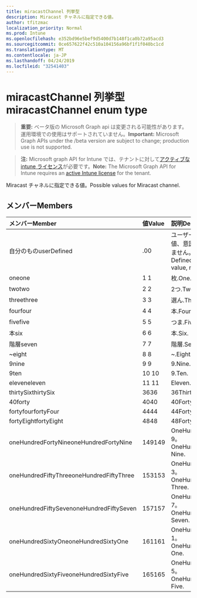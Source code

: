 ```yaml
---
title: miracastChannel 列挙型
description: Miracast チャネルに指定できる値。
author: tfitzmac
localization_priority: Normal
ms.prod: Intune
ms.openlocfilehash: e352bd96e5bef9d5400d7b148f1ca0b72a95acd3
ms.sourcegitcommit: 0ce657622f42c510a104156a96bf1f1f040bc1cd
ms.translationtype: MT
ms.contentlocale: ja-JP
ms.lasthandoff: 04/24/2019
ms.locfileid: "32541403"
---
```

# <a name="miracastchannel-enum-type"></a><span data-ttu-id="338a2-103">miracastChannel 列挙型</span><span class="sxs-lookup"><span data-stu-id="338a2-103">miracastChannel enum type</span></span>

> <span data-ttu-id="338a2-104">**重要:** ベータ版の Microsoft Graph api は変更される可能性があります。運用環境での使用はサポートされていません。</span><span class="sxs-lookup"><span data-stu-id="338a2-104">**Important:** Microsoft Graph APIs under the /beta version are subject to change; production use is not supported.</span></span>

> <span data-ttu-id="338a2-105">**注:** Microsoft graph API for Intune では、テナントに対して[アクティブな intune ライセンス](https://go.microsoft.com/fwlink/?linkid=839381)が必要です。</span><span class="sxs-lookup"><span data-stu-id="338a2-105">**Note:** The Microsoft Graph API for Intune requires an [active Intune license](https://go.microsoft.com/fwlink/?linkid=839381) for the tenant.</span></span>

<span data-ttu-id="338a2-106">Miracast チャネルに指定できる値。</span><span class="sxs-lookup"><span data-stu-id="338a2-106">Possible values for Miracast channel.</span></span>

## <a name="members"></a><span data-ttu-id="338a2-107">メンバー</span><span class="sxs-lookup"><span data-stu-id="338a2-107">Members</span></span>
|<span data-ttu-id="338a2-108">メンバー</span><span class="sxs-lookup"><span data-stu-id="338a2-108">Member</span></span>|<span data-ttu-id="338a2-109">値</span><span class="sxs-lookup"><span data-stu-id="338a2-109">Value</span></span>|<span data-ttu-id="338a2-110">説明</span><span class="sxs-lookup"><span data-stu-id="338a2-110">Description</span></span>|
|:---|:---|:---|
|<span data-ttu-id="338a2-111">自分のもの</span><span class="sxs-lookup"><span data-stu-id="338a2-111">userDefined</span></span>|<span data-ttu-id="338a2-112">.0</span><span class="sxs-lookup"><span data-stu-id="338a2-112">0</span></span>|<span data-ttu-id="338a2-113">ユーザー定義、既定値、意図的ではありません。</span><span class="sxs-lookup"><span data-stu-id="338a2-113">User Defined, default value, no intent.</span></span>|
|<span data-ttu-id="338a2-114">one</span><span class="sxs-lookup"><span data-stu-id="338a2-114">one</span></span>|<span data-ttu-id="338a2-115">1 </span><span class="sxs-lookup"><span data-stu-id="338a2-115">1</span></span>|<span data-ttu-id="338a2-116">枚.</span><span class="sxs-lookup"><span data-stu-id="338a2-116">One.</span></span>|
|<span data-ttu-id="338a2-117">two</span><span class="sxs-lookup"><span data-stu-id="338a2-117">two</span></span>|<span data-ttu-id="338a2-118">2 </span><span class="sxs-lookup"><span data-stu-id="338a2-118">2</span></span>|<span data-ttu-id="338a2-119">2つ.</span><span class="sxs-lookup"><span data-stu-id="338a2-119">Two.</span></span>|
|<span data-ttu-id="338a2-120">three</span><span class="sxs-lookup"><span data-stu-id="338a2-120">three</span></span>|<span data-ttu-id="338a2-121">3 </span><span class="sxs-lookup"><span data-stu-id="338a2-121">3</span></span>|<span data-ttu-id="338a2-122">選ん.</span><span class="sxs-lookup"><span data-stu-id="338a2-122">Three.</span></span>|
|<span data-ttu-id="338a2-123">four</span><span class="sxs-lookup"><span data-stu-id="338a2-123">four</span></span>|<span data-ttu-id="338a2-124">4 </span><span class="sxs-lookup"><span data-stu-id="338a2-124">4</span></span>|<span data-ttu-id="338a2-125">本.</span><span class="sxs-lookup"><span data-stu-id="338a2-125">Four.</span></span>|
|<span data-ttu-id="338a2-126">five</span><span class="sxs-lookup"><span data-stu-id="338a2-126">five</span></span>|<span data-ttu-id="338a2-127">5 </span><span class="sxs-lookup"><span data-stu-id="338a2-127">5</span></span>|<span data-ttu-id="338a2-128">つま.</span><span class="sxs-lookup"><span data-stu-id="338a2-128">Five.</span></span>|
|<span data-ttu-id="338a2-129">本</span><span class="sxs-lookup"><span data-stu-id="338a2-129">six</span></span>|<span data-ttu-id="338a2-130">6 </span><span class="sxs-lookup"><span data-stu-id="338a2-130">6</span></span>|<span data-ttu-id="338a2-131">本.</span><span class="sxs-lookup"><span data-stu-id="338a2-131">Six.</span></span>|
|<span data-ttu-id="338a2-132">階層</span><span class="sxs-lookup"><span data-stu-id="338a2-132">seven</span></span>|<span data-ttu-id="338a2-133">7 </span><span class="sxs-lookup"><span data-stu-id="338a2-133">7</span></span>|<span data-ttu-id="338a2-134">階層.</span><span class="sxs-lookup"><span data-stu-id="338a2-134">Seven.</span></span>|
|<span data-ttu-id="338a2-135">~</span><span class="sxs-lookup"><span data-stu-id="338a2-135">eight</span></span>|<span data-ttu-id="338a2-136">8 </span><span class="sxs-lookup"><span data-stu-id="338a2-136">8</span></span>|<span data-ttu-id="338a2-137">~.</span><span class="sxs-lookup"><span data-stu-id="338a2-137">Eight.</span></span>|
|<span data-ttu-id="338a2-138">9</span><span class="sxs-lookup"><span data-stu-id="338a2-138">nine</span></span>|<span data-ttu-id="338a2-139">9 </span><span class="sxs-lookup"><span data-stu-id="338a2-139">9</span></span>|<span data-ttu-id="338a2-140">9.</span><span class="sxs-lookup"><span data-stu-id="338a2-140">Nine.</span></span>|
|<span data-ttu-id="338a2-141">9</span><span class="sxs-lookup"><span data-stu-id="338a2-141">ten</span></span>|<span data-ttu-id="338a2-142">10  </span><span class="sxs-lookup"><span data-stu-id="338a2-142">10</span></span>|<span data-ttu-id="338a2-143">9.</span><span class="sxs-lookup"><span data-stu-id="338a2-143">Ten.</span></span>|
|<span data-ttu-id="338a2-144">eleven</span><span class="sxs-lookup"><span data-stu-id="338a2-144">eleven</span></span>|<span data-ttu-id="338a2-145">11 </span><span class="sxs-lookup"><span data-stu-id="338a2-145">11</span></span>|<span data-ttu-id="338a2-146">Eleven.</span><span class="sxs-lookup"><span data-stu-id="338a2-146">Eleven.</span></span>|
|<span data-ttu-id="338a2-147">thirtySix</span><span class="sxs-lookup"><span data-stu-id="338a2-147">thirtySix</span></span>|<span data-ttu-id="338a2-148">36</span><span class="sxs-lookup"><span data-stu-id="338a2-148">36</span></span>|<span data-ttu-id="338a2-149">36</span><span class="sxs-lookup"><span data-stu-id="338a2-149">Thirty-Six.</span></span>|
|<span data-ttu-id="338a2-150">40</span><span class="sxs-lookup"><span data-stu-id="338a2-150">forty</span></span>|<span data-ttu-id="338a2-151">40</span><span class="sxs-lookup"><span data-stu-id="338a2-151">40</span></span>|<span data-ttu-id="338a2-152">40</span><span class="sxs-lookup"><span data-stu-id="338a2-152">Forty.</span></span>|
|<span data-ttu-id="338a2-153">fortyfour</span><span class="sxs-lookup"><span data-stu-id="338a2-153">fortyFour</span></span>|<span data-ttu-id="338a2-154">44</span><span class="sxs-lookup"><span data-stu-id="338a2-154">44</span></span>|<span data-ttu-id="338a2-155">44</span><span class="sxs-lookup"><span data-stu-id="338a2-155">Forty-Four.</span></span>|
|<span data-ttu-id="338a2-156">fortyEight</span><span class="sxs-lookup"><span data-stu-id="338a2-156">fortyEight</span></span>|<span data-ttu-id="338a2-157">48</span><span class="sxs-lookup"><span data-stu-id="338a2-157">48</span></span>|<span data-ttu-id="338a2-158">48</span><span class="sxs-lookup"><span data-stu-id="338a2-158">Forty-Eight.</span></span>|
|<span data-ttu-id="338a2-159">oneHundredFortyNine</span><span class="sxs-lookup"><span data-stu-id="338a2-159">oneHundredFortyNine</span></span>|<span data-ttu-id="338a2-160">149</span><span class="sxs-lookup"><span data-stu-id="338a2-160">149</span></span>|<span data-ttu-id="338a2-161">OneHundredForty-9。</span><span class="sxs-lookup"><span data-stu-id="338a2-161">OneHundredForty-Nine.</span></span>|
|<span data-ttu-id="338a2-162">oneHundredFiftyThree</span><span class="sxs-lookup"><span data-stu-id="338a2-162">oneHundredFiftyThree</span></span>|<span data-ttu-id="338a2-163">153</span><span class="sxs-lookup"><span data-stu-id="338a2-163">153</span></span>|<span data-ttu-id="338a2-164">OneHundredFifty-3。</span><span class="sxs-lookup"><span data-stu-id="338a2-164">OneHundredFifty-Three.</span></span>|
|<span data-ttu-id="338a2-165">oneHundredFiftySeven</span><span class="sxs-lookup"><span data-stu-id="338a2-165">oneHundredFiftySeven</span></span>|<span data-ttu-id="338a2-166">157</span><span class="sxs-lookup"><span data-stu-id="338a2-166">157</span></span>|<span data-ttu-id="338a2-167">OneHundredFifty-7。</span><span class="sxs-lookup"><span data-stu-id="338a2-167">OneHundredFifty-Seven.</span></span>|
|<span data-ttu-id="338a2-168">oneHundredSixtyOne</span><span class="sxs-lookup"><span data-stu-id="338a2-168">oneHundredSixtyOne</span></span>|<span data-ttu-id="338a2-169">161</span><span class="sxs-lookup"><span data-stu-id="338a2-169">161</span></span>|<span data-ttu-id="338a2-170">OneHundredSixty-1。</span><span class="sxs-lookup"><span data-stu-id="338a2-170">OneHundredSixty-One.</span></span>|
|<span data-ttu-id="338a2-171">oneHundredSixtyFive</span><span class="sxs-lookup"><span data-stu-id="338a2-171">oneHundredSixtyFive</span></span>|<span data-ttu-id="338a2-172">165</span><span class="sxs-lookup"><span data-stu-id="338a2-172">165</span></span>|<span data-ttu-id="338a2-173">OneHundredSixty-5。</span><span class="sxs-lookup"><span data-stu-id="338a2-173">OneHundredSixty-Five.</span></span>|





